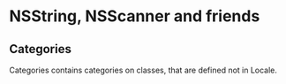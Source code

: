 # NSString, NSScanner and friends


## Categories

Categories contains categories on classes, that are defined not in Locale.
